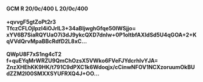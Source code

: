 #### GCM R 20/0c/400 L 20/0c/400
**+qvvgF5gtZoPt2r3**<br/>**TfczCFLOjlpzl4iOJrlL3+34aBljwghGfqe50IWSjjo=**<br/>**xYV6B7SiaRQYUaO7i3dJ9ykcQXD7dnIw+0P1oltbfAXIdSd5U4qGOA+2+KqVVdQrvMpaBBcRdfD2L8xC...**<br/><br/>
**QWpU8F7xS1ng4cT2**<br/>**f+quEYqMrWRZU9QmChOzsX5VWko6FVeFJYdcrhlvYJA=**<br/>**ZnzXHEhKK9HK/t791C9dPXC1k6Wdoqjx/cCinwNFOV1NCXzoruumOkBUdZZM2l00SMXXSYUFRXQ4J+OO...**